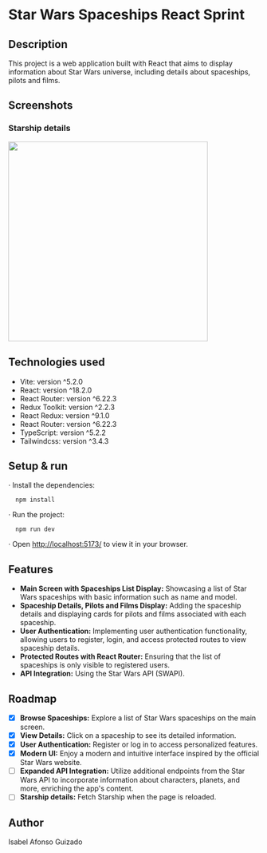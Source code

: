 # Star Wars Spaceships React Sprint

## Description

This project is a web application built with React that aims to display information about Star Wars universe, including details about spaceships, pilots and films.

## Screenshots

### Starship details

<img width="400" src="https://github.com/IsaLagu/S7-StarWars/assets/126961475/083deb09-2d44-4220-82be-92c26f34f4b4">

## Technologies used

- Vite: version ^5.2.0
- React: version ^18.2.0
- React Router: version ^6.22.3
- Redux Toolkit: version ^2.2.3
- React Redux: version ^9.1.0
- React Router: version ^6.22.3
- TypeScript: version ^5.2.2
- Tailwindcss: version ^3.4.3

## Setup & run

· Install the dependencies:

```
  npm install
```

· Run the project:

```
  npm run dev
```

· Open [http://localhost:5173/](http://localhost:5173/) to view it in your browser.

## Features

- **Main Screen with Spaceships List Display:** Showcasing a list of Star Wars spaceships with basic information such as name and model.
- **Spaceship Details, Pilots and Films Display:** Adding the spaceship details and displaying cards for pilots and films associated with each spaceship.
- **User Authentication:** Implementing user authentication functionality, allowing users to register, login, and access protected routes to view spaceship details.
- **Protected Routes with React Router:** Ensuring that the list of spaceships is only visible to registered users.
- **API Integration:** Using the Star Wars API (SWAPI).

## Roadmap

- [x] **Browse Spaceships:** Explore a list of Star Wars spaceships on the main screen.
- [x] **View Details:** Click on a spaceship to see its detailed information.
- [x] **User Authentication:** Register or log in to access personalized features.
- [x] **Modern UI:** Enjoy a modern and intuitive interface inspired by the official Star Wars website.
- [ ] **Expanded API Integration:** Utilize additional endpoints from the Star Wars API to incorporate information about characters, planets, and more, enriching the app's content.
- [ ] **Starship details:** Fetch Starship when the page is reloaded.

## Author

Isabel Afonso Guizado
